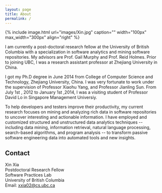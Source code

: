 ```yaml
---
layout: page
title: About 
permalink: /
---
```


{% include image.html url="images/Xin.jpg" caption="" width="100px" max_width="300px" align="right" %}

I am currently a post-doctoral research fellow at the University of British Columbia with
a specialization in software analytics and mining software repositories. My advisors are Prof. Gail Murphy and Prof. Reid Holmes. Prior to joining UBC, I was a research assistant professor at Zhejiang University in China. 

I got my Ph.D degree in June 2014 from College of Computer Science and Technology,  Zhejiang University, China.  I was very fortunate to work under the supervision of  Professor Xiaohu Yang, and Professor Jianling Sun. From July 1st , 2012 to January 1st ,2014, I was a visiting student of Professor David Lo in Singapore Management Universiy. 


To help developers and testers improve their productivity, my current research focuses on mining and analyzing
rich data in software repositories to uncover interesting and actionable information. I have employed and customized structured and unstructured data analytics techniques -- including data mining, information retrieval,
natural language processing, search-based algorithms, and program analysis -- to transform passive software
engineering data into automated tools and new insights.

## Contact

Xin Xia <br />
Postdoctoral Research Fellow<br />
Software Practices Lab <br />
University of British Columbia <br />
Email: [xxia02@cs.ubc.ca]

 
[xxia02@cs.ubc.ca]: mailto:xxia02@cs.ubc.ca
